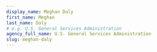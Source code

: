 ```yaml
---
display_name: Meghan Daly
first_name: Meghan
last_name: Daly
# e.g. U.S. General Services Administration
agency_full_name: U.S. General Services Administration
slug: meghan-daly
---
```

